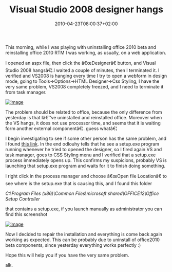 ﻿---
title: "Visual Studio 2008 designer hangs"
description: ""
date: 2010-04-23T08:00:37+02:00
draft: false
tags: [Visual Studio]
categories: [Visual Studio]
---
This morning, while I was playing with uninstalling office 2010 beta and reinstalling office 2010 RTM I was working, as usually, on a web application.

I opened an aspx file, then click the â€œDesignerâ€ button, and Visual Studio 2008 hangsâ€¦.I waited a couple of minutes, then I terminated it. I verified and VS2008 is hanging every time I try to open a webform in design mode, going to Tools-&gt;Options-&gt;HTML Designer-&gt;Css Styling, I have the very same problem, VS2008 completely freezed, and I need to terminate it from task manager.

[![image](http://www.codewrecks.com/blog/wp-content/uploads/2010/04/image_thumb17.png "image")](http://www.codewrecks.com/blog/wp-content/uploads/2010/04/image17.png)

The problem should be related to office, because the only difference from yesterday is that Iâ€™ve uninstalled and reinstalled office. Moreover when the VS hangs, it does not use processor time, and seems that it is waiting form another external componentâ€¦. guess whatâ€¦

I begin investigating to see if some other person has the same problem, and I found [this link](http://forums.asp.net/t/1231941.aspx). In the end odlouhy tells that he see a setup.exe program running whenever he tried to opened the designer, so I fired again VS and task manager, goes to CSS Styling menu and I verified that a setup.exe process immediately opens up. This confirms my suspicions, probably VS is launching that setup.exe program and waits for it to finish doing something.

I right click in the process manager and choose â€œOpen file Locationâ€ to see where is the setup.exe that is causing this, and I found this folder

*C:\Program Files (x86)\Common Files\microsoft shared\OFFICE12\Office Setup Controller*

that contains a setup.exe, if you launch manually as administrator you can find this screenshot

[![image](http://www.codewrecks.com/blog/wp-content/uploads/2010/04/image_thumb18.png "image")](http://www.codewrecks.com/blog/wp-content/uploads/2010/04/image18.png)

Now I decided to repair the installation and everything is come back again working as expected. This can be probably due to uninstall of office2010 beta components, since yesterday everything works perfectly :)

Hope this will help you if you have the very same problem.

alk.
